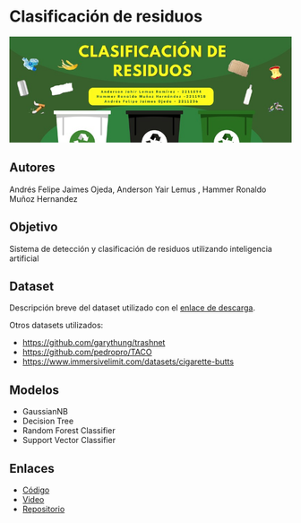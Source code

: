 # Clasificación de residuos

![Banner del Proyecto](/Banner.jpg) 

## **Autores**
Andrés Felipe Jaimes Ojeda, Anderson Yair Lemus , Hammer Ronaldo Muñoz Hernandez

## **Objetivo**
Sistema de detección y clasificación de residuos utilizando inteligencia artificial

## **Dataset**
Descripción breve del dataset utilizado con el [enlace de descarga]().

Otros datasets utilizados:
- https://github.com/garythung/trashnet
- https://github.com/pedropro/TACO
- https://www.immersivelimit.com/datasets/cigarette-butts

## **Modelos**
- GaussianNB
- Decision Tree
- Random Forest Classifier
- Support Vector Classifier

## **Enlaces**
- [Código](https://enlace-a-tu-codigo.com)
- [Video](https://enlace-a-tu-video.com)
- [Repositorio](https://github.com/NDruz/Clasificacion-de-resudios)
